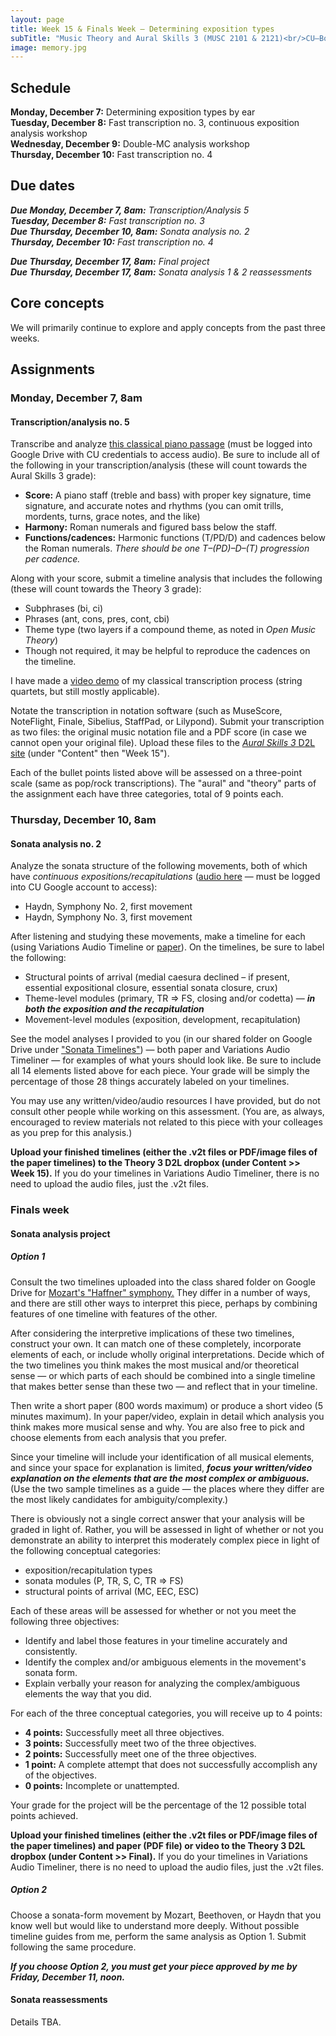 ```yaml
---
layout: page
title: Week 15 & Finals Week – Determining exposition types
subTitle: "Music Theory and Aural Skills 3 (MUSC 2101 & 2121)<br/>CU–Boulder, Fall 2015<br/>Kris Shaffer, Ph.D. – coordinator"
image: memory.jpg
---
```


## Schedule

**Monday, December 7:** Determining exposition types by ear  
**Tuesday, December 8:** Fast transcription no. 3, continuous exposition analysis workshop  
**Wednesday, December 9:** Double-MC analysis workshop  
**Thursday, December 10:** Fast transcription no. 4  


## Due dates

***Due Monday, December 7, 8am:*** *Transcription/Analysis 5*  
***Tuesday, December 8:*** *Fast transcription no. 3*  
***Due Thursday, December 10, 8am:*** *Sonata analysis no. 2*  
***Thursday, December 10:*** *Fast transcription no. 4*  

***Due Thursday, December 17, 8am:*** *Final project*  
***Due Thursday, December 17, 8am:*** *Sonata analysis 1 & 2 reassessments*  



## Core concepts

We will primarily continue to explore and apply concepts from the past three weeks.   


## Assignments

### Monday, December 7, 8am

#### Transcription/analysis no. 5

Transcribe and analyze [this classical piano passage](https://drive.google.com/open?id=0B9o4hmKNoi6cMFFJaFdFbkFNR2s) (must be logged into Google Drive with CU credentials to access audio). Be sure to include all of the following in your transcription/analysis (these will count towards the Aural Skills 3 grade):

- **Score:** A piano staff (treble and bass) with proper key signature, time signature, and accurate notes and rhythms (you can omit trills, mordents, turns, grace notes, and the like)   
- **Harmony:** Roman numerals and figured bass below the staff.  
- **Functions/cadences:** Harmonic functions (T/PD/D) and cadences below the Roman numerals. *There should be one T–(PD)–D–(T) progression per cadence.*  

Along with your score, submit a timeline analysis that includes the following (these will count towards the Theory 3 grade):  

- Subphrases (bi, ci)  
- Phrases (ant, cons, pres, cont, cbi)  
- Theme type (two layers if a compound theme, as noted in *Open Music Theory*)  
- Though not required, it may be helpful to reproduce the cadences on the timeline.

I have made a [video demo](https://vimeo.com/119572881) of my classical transcription process (string quartets, but still mostly applicable).

Notate the transcription in notation software (such as MuseScore, NoteFlight, Finale, Sibelius, StaffPad, or Lilypond). Submit your transcription as two files: the original music notation file and a PDF score (in case we cannot open your original file). Upload these files to the [*Aural Skills 3* D2L site](https://learn.colorado.edu/d2l/home/120555) (under "Content" then "Week 15").

Each of the bullet points listed above will be assessed on a three-point scale (same as pop/rock transcriptions). The "aural" and "theory" parts of the assignment each have three categories, total of 9 points each.


### Thursday, December 10, 8am

#### Sonata analysis no. 2

Analyze the sonata structure of the following movements, both of which have *continuous expositions/recapitulations* ([audio here](https://drive.google.com/open?id=0B9o4hmKNoi6cbVcwRzFfMGVmOUE) — must be logged into CU Google account to access):

- Haydn, Symphony No. 2, first movement  
- Haydn, Symphony No. 3, first movement  

After listening and studying these movements, make a timeline for each (using Variations Audio Timeline or [paper](http://courses.shaffermusic.com/materials/timeline-blank.pdf)). On the timelines, be sure to label the following:

- Structural points of arrival (medial caesura declined – if present, essential expositional closure, essential sonata closure, crux)  
- Theme-level modules (primary, TR => FS, closing and/or codetta) — ***in both the exposition and the recapitulation***  
- Movement-level modules (exposition, development, recapitulation)  

See the model analyses I provided to you (in our shared folder on Google Drive under ["Sonata Timelines"](https://drive.google.com/open?id=0B9o4hmKNoi6cTEcxQ0p4YklyZFU)) — both paper and Variations Audio Timeliner — for examples of what yours should look like. Be sure to include all 14 elements listed above for each piece. Your grade will be simply the percentage of those 28 things accurately labeled on your timelines.

You may use any written/video/audio resources I have provided, but do not consult other people while working on this assessment. (You are, as always, encouraged to review materials not related to this piece with your colleages as you prep for this analysis.)

**Upload your finished timelines (either the .v2t files or PDF/image files of the paper timelines) to the Theory 3 D2L dropbox (under Content >> Week 15).** If you do your timelines in Variations Audio Timeliner, there is no need to upload the audio files, just the .v2t files.


### Finals week

#### Sonata analysis project

##### Option 1

Consult the two timelines uploaded into the class shared folder on Google Drive for [Mozart's "Haffner" symphony.](https://drive.google.com/open?id=0B9o4hmKNoi6cSzRkaEdPdlNKR2M) They differ in a number of ways, and there are still other ways to interpret this piece, perhaps by combining features of one timeline with features of the other. 

After considering the interpretive implications of these two timelines, construct your own. It can match one of these completely, incorporate elements of each, or include wholly original interpretations. Decide which of the two timelines you think makes the most musical and/or theoretical sense — or which parts of each should be combined into a single timeline that makes better sense than these two — and reflect that in your timeline. 

Then write a short paper (800 words maximum) or produce a short video (5 minutes maximum). In your paper/video, explain in detail which analysis you think makes more musical sense and why. You are also free to pick and choose elements from each analysis that you prefer.

Since your timeline will include your identification of all musical elements, and since your space for explanation is limited, ***focus your written/video explanation on the elements that are the most complex or ambiguous.*** (Use the two sample timelines as a guide — the places where they differ are the most likely candidates for ambiguity/complexity.)

There is obviously not a single correct answer that your analysis will be graded in light of. Rather, you will be assessed in light of whether or not you demonstrate an ability to interpret this moderately complex piece in light of the following conceptual categories:

- exposition/recapitulation types  
- sonata modules (P, TR, S, C, TR => FS)  
- structural points of arrival (MC, EEC, ESC)  

Each of these areas will be assessed for whether or not you meet the following three objectives:

- Identify and label those features in your timeline accurately and consistently.  
- Identify the complex and/or ambiguous elements in the movement's sonata form.  
- Explain verbally your reason for analyzing the complex/ambiguous elements the way that you did.

For each of the three conceptual categories, you will receive up to 4 points:

- **4 points:** Successfully meet all three objectives.  
- **3 points:** Successfully meet two of the three objectives.  
- **2 points:** Successfully meet one of the three objectives.  
- **1 point:** A complete attempt that does not successfully accomplish any of the objectives.  
- **0 points:** Incomplete or unattempted.

Your grade for the project will be the percentage of the 12 possible total points achieved.

**Upload your finished timelines (either the .v2t files or PDF/image files of the paper timelines) and paper (PDF file) or video to the Theory 3 D2L dropbox (under Content >> Final).** If you do your timelines in Variations Audio Timeliner, there is no need to upload the audio files, just the .v2t files.

##### Option 2

Choose a sonata-form movement by Mozart, Beethoven, or Haydn that you know well but would like to understand more deeply. Without possible timeline guides from me, perform the same analysis as Option 1. Submit following the same procedure.

***If you choose Option 2, you must get your piece approved by me by Friday, December 11, noon.***

#### Sonata reassessments ####

<!--
If you were not satisfied with the quality (or grade) of any of your sonata analyses from assignments 1 or 2, please resubmit them in the D2L dropbox (Content >> Final). Be sure to make use of the feedback you received and revisit the original instructions/rubric and any readings that help you better understand the concepts.
-->

Details TBA.

